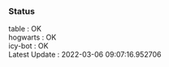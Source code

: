 ### Status


table : OK  
hogwarts : OK  
icy-bot : OK  
Latest Update : 2022-03-06 09:07:16.952706
